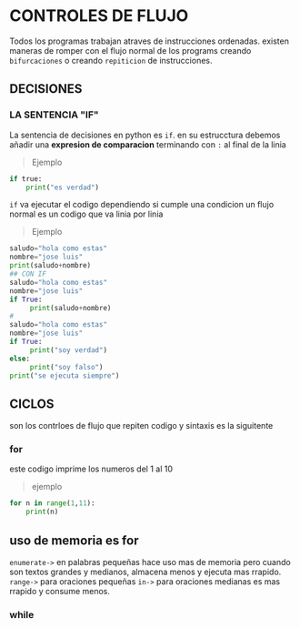 # CONTROLES DE FLUJO
Todos los programas trabajan atraves de instrucciones ordenadas.
existen maneras de romper con el flujo normal de los programs creando
`bifurcaciones` o creando `repiticion` de instrucciones.
## DECISIONES
### LA SENTENCIA "IF"
La sentencia de decisiones en python es `if`. en su estrucctura debemos añadir una **expresion de comparacion** terminando con `:` al final de la linia
>  Ejemplo

```python
if true:
    print("es verdad")
```
`if` va ejecutar el codigo dependiendo si cumple una condicion
un flujo normal es un codigo que va linia por linia
> Ejemplo
```python
saludo="hola como estas"
nombre="jose luis"
print(saludo+nombre)
## CON IF
saludo="hola como estas"
nombre="jose luis"
if True:
     print(saludo+nombre)
#
saludo="hola como estas"
nombre="jose luis"
if True:
     print("soy verdad")
else:
     print("soy falso")
print("se ejecuta siempre")
```
## CICLOS
 son los contrloes de flujo que repiten codigo y sintaxis es la siguitente
### for
 este codigo imprime los numeros del 1 al 10
 >ejemplo
 ```python
 for n in range(1,11):
     print(n)
 ```
 ## uso de memoria es for
 `enumerate->` en palabras pequeñas hace uso mas de memoria pero cuando son textos grandes
 y medianos, almacena menos y ejecuta mas rrapido.
 `range->` para oraciones pequeñas
 `in->` para oraciones medianas es mas rrapido y consume menos.
### while


